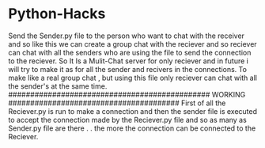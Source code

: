 # Python-Hacks
Send the Sender.py file to the person who want to chat with the receiver and so like this we can create a group chat with the reciever and so 
reciever can chat with all the senders who are using the file to send the connection to the reciever.
So It Is a Mulit-Chat server for only reciever and in future i will try to make it as for all the sender and recivers in the connections.
To make like a real group chat , but using this file only reciever can chat with all the sender's at the same time.
############################################## WORKING #######################################
First of all the Reciever.py is run to make a connection and then the sender file is executed to accept the connection made by the Reciever.py
file and so as many as Sender.py file are there . . the more the connection can be connected to the Reciever.
